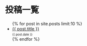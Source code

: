 # 投稿一覧
<ul>
  {% for post in site.posts limit:10 %}
    <li>
      <a href="{{ post.url }}">{{ post.title }}</a><br>
      <font size="1">{{ post.date }}</font>
    </li>
  {% endfor %}
</ul>
